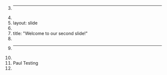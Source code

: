 3.	---
4.	
5.	layout: slide
6.	
7.	title: "Welcome to our second slide!"
8.	
9.	---
10.	
11.	Paul Testing
12.	
